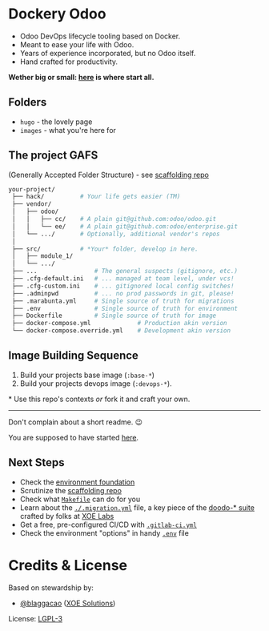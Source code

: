 # Dockery Odoo

- Odoo DevOps lifecycle tooling based on Docker.
- Meant to ease your life with Odoo.
- Years of experience incorporated, but no Odoo itself.
- Hand crafted for productivity.

**Wether big or small: <a href="https://xoe-labs.github.io/dockery-odoo/" target="_blank">here</a> is where start all.**

## Folders

- `hugo` - the lovely page
- `images` - what you're here for

## The project GAFS
(Generally Accepted Folder Structure) - see [scaffolding repo](https://github.com/xoe-labs/dockery-odoo-scaffold)

```bash
your-project/
 ├── hack/       	# Your life gets easier (TM)
 ├── vendor/
 │   ├── odoo/
 │   │   ├── cc/    # A plain git@github.com:odoo/odoo.git
 │   │   └── ee/    # A plain git@github.com:odoo/enterprise.git
 │   └── .../       # Optionally, additional vendor's repos
 │
 ├── src/           # *Your* folder, develop in here.
 │   ├── module_1/
 │   └── .../
 ├── ...            	# The general suspects (gitignore, etc.)
 ├── .cfg-default.ini	# ... managed at team level, under vcs!
 ├── .cfg-custom.ini	# ... gitignored local config switches!
 ├── .adminpwd			# ... no prod passwords in git, please!
 ├── .marabunta.yml 	# Single source of truth for migrations
 ├── .env           	# Single source of truth for environment
 ├── Dockerfile     	# Single source of truth for image
 ├── docker-compose.yml             # Production akin version
 └── docker-compose.override.yml    # Development akin version
```

## Image Building Sequence

1. Build your projects base image (`:base-*`)
2. Build your projects devops image (`:devops-*`).

\* Use this repo's contexts _or_ fork it and craft your own.


--------

Don't complain about a short readme. :wink:

You are supposed to have started [here](https://github.com/xoe-labs/dockery-odoo).

## Next Steps
- Check the [environment foundation](https://github.com/xoe-labs/dockery-odoo-base)
- Scrutinize the [scaffolding repo](https://github.com/xoe-labs/dockery-odoo-scaffold)
- Check what [`Makefile`](https://github.com/xoe-labs/dockery-odoo-scaffold/blob/master/Makefile) can do for you
- Learn about the [`./.migration.yml`](https://github.com/xoe-labs/dockery-odoo-scaffold/blob/master/.migration.yml) file, a  key piece of the [doodo-* suite](https://pypi.org/search/?q=dodoo) crafted by folks at [XOE Labs](https://github.com/xoe-labs)
- Get a free, pre-configured CI/CD with [`.gitlab-ci.yml`](https://github.com/xoe-labs/dockery-odoo-scaffold/blob/master/.gitlab-ci.yml)
- Check the environment "options" in handy [`.env`](https://github.com/xoe-labs/dockery-odoo-scaffold/blob/master/.env) file

# Credits & License

Based on stewardship by:
 - [@blaggacao](https://github.com/blaggacao) ([XOE Solutions](https://xoe.solutions))

License: [LGPL-3](https://www.gnu.org/licenses/lgpl-3.0.en.html)
